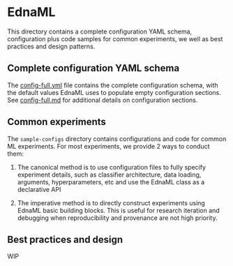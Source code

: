 # EdnaML

This directory contains a complete configuration YAML schema, configuration plus code samples for common experiments, we well as best practices and design patterns.

## Complete configuration YAML schema

The [config-full.yml](config-full.yml) file contains the complete configuration schema, with the default values EdnaML uses to populate empty configuration sections. See [config-full.md](config-full.md) for additional details on configuration sections.

## Common experiments

The `sample-configs` directory contains configurations and code for common ML experiments. For most experiments, we provide 2 ways to conduct them: 

1. The canonical method is to use configuration files to fully specify experiment details, such as classifier architecture, data loading, arguments, hyperparameters, etc and use the EdnaML class as a declarative API

2. The imperative method is to directly construct experiments using EdnaML basic building blocks. This is useful for research iteration and debugging when reproducibility and provenance are not high priority.

## Best practices and design

WIP









